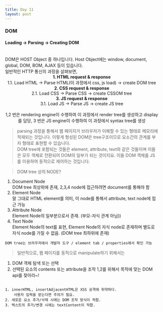 ```yaml
---
title: Day 11
layout: post
---
```


### DOM

#### Loading -> Parsing -> Creating DOM
<br>
DOM은 HOST Object 중 하나입니다. Host Object에는 window, document, global, DOM, BOM, AJAX 등이 있습니다.<br>
일반적인 HTTP 통신의 과정을 살펴보면,

<center><b>1. HTML request & response</b></center>
<center>1.1. Load HTML -> Parse HTML(이 과정에서 css, js load) -> create DOM tree </center>
<center><b>2. CSS request & response</b></center>
<center>2.1. Load CSS -> Parse CSS -> create CSSOM tree</center>
<center><b>3. JS request & response</b></center>
<center>3.1. Load JS -> Parse JS -> create JS tree</center>
<br>
<center>1,2 번은 rendering engine이 수행하여 이 과정에서 render tree를 생성하고 display를 담당, 3 번은 JS engine이 수행하여 이 과정에서 syntax tree를 생성</center>

> parsing 과정을 통해서 웹 페이지가 브라우저가 이해할 수 있는 형태로 메모리에 적재되는 것입니다. 이렇게 형성된 DOM은 tree구조이므로 요소간의 관계를 부자 형태로 표현할 수 있습니다. <br>
> DOM tree에 포함되는 것들은 element, attribute, text와 같은 것들이며 이들은 모두 객체로 전환되어 DOM의 일부가 되는 것이지요. 이들 DOM 객체를 JS를 이용하여 동적으로 제어하는 것입니다. <br>

> DOM tree 상의 NODE?
1. Document Node <br>
    DOM tree 최상위에 존재, 2,3,4 node에 접근하려면 document를 통해야 함
2. Element Node <br>
    말 그대로 HTML element를 의미, 이 node를 통해서 attribute, text node에 접근 가능
3. Attribute Node <br>
    Element Node의 일부분으로서 존재. (부모-자식 관계 아님))
4. Text Node<br>
    Element Node의 text를 표현, Element Node의 자식 node로 존재하며 별도로 자식 node를 가질 수 없음. (DOM tree 최하위에 존재)

``` DOM tree는 브라우저에서 개발자 도구 / element tab / properties에서 확인 가능 ```

> 일반적으로, 웹 페이지를 동적으로 manipulate하기 위해서는
1. DOM 객체 탐색 또는 선택
2. 선택된 요소의 contents 또는 attribute을 조작
  1,2를 위해서 목적에 맞는 DOM api를 찾아라~!

``` api 중 사용 빈도가 높은 innerHTML, DOM 조작 방식(createElement 등), inserAdjacentHTML, 이 3가지에는 사용시 고려해야 할 사항이 있습니다.

1. innerHTML, insertAdjacentHTML은 XSS 공격에 취약하다.
    사용자 입력을 받는다면 주의가 필요.
2. 새로운 요소 추가/삭제 시에는 DOM 조작 방식이 적합.
3. 텍스트의 추가/변경 시에는 textContent이 적합.
